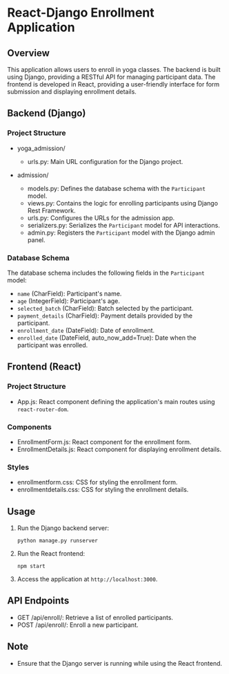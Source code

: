 React-Django Enrollment Application
==============================================

Overview
--------

This application allows users to enroll in yoga classes. The backend is built using Django, providing a RESTful API for managing participant data. The frontend is developed in React, providing a user-friendly interface for form submission and displaying enrollment details.

Backend (Django)
----------------

### Project Structure

-   yoga_admission/

    -   urls.py: Main URL configuration for the Django project.
-   admission/

    -   models.py: Defines the database schema with the `Participant` model.
    -   views.py: Contains the logic for enrolling participants using Django Rest Framework.
    -   urls.py: Configures the URLs for the admission app.
    -   serializers.py: Serializes the `Participant` model for API interactions.
    -   admin.py: Registers the `Participant` model with the Django admin panel.

### Database Schema

The database schema includes the following fields in the `Participant` model:

-   `name` (CharField): Participant's name.
-   `age` (IntegerField): Participant's age.
-   `selected_batch` (CharField): Batch selected by the participant.
-   `payment_details` (CharField): Payment details provided by the participant.
-   `enrollment_date` (DateField): Date of enrollment.
-   `enrolled_date` (DateField, auto_now_add=True): Date when the participant was enrolled.

Frontend (React)
----------------

### Project Structure

-   App.js: React component defining the application's main routes using `react-router-dom`.

### Components

-   EnrollmentForm.js: React component for the enrollment form.
-   EnrollmentDetails.js: React component for displaying enrollment details.

### Styles

-   enrollmentform.css: CSS for styling the enrollment form.
-   enrollmentdetails.css: CSS for styling the enrollment details.

Usage
-----

1.  Run the Django backend server:

    `python manage.py runserver`

2.  Run the React frontend:

    `npm start`

3.  Access the application at `http://localhost:3000`.

API Endpoints
-------------

-   GET /api/enroll/: Retrieve a list of enrolled participants.
-   POST /api/enroll/: Enroll a new participant.

Note
----

-   Ensure that the Django server is running while using the React frontend.
